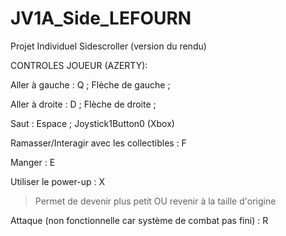 # JV1A_Side_LEFOURN
 Projet Individuel Sidescroller (version du rendu)

CONTROLES JOUEUR (AZERTY):

Aller à gauche : Q ; Flèche de gauche ; 

Aller à droite : D ; Flèche de droite ;

Saut : Espace ; Joystick1Button0 (Xbox)

Ramasser/Interagir avec les collectibles : F

Manger : E

Utiliser le power-up : X
> Permet de devenir plus petit OU revenir à la taille d'origine
> 
Attaque (non fonctionnelle car système de combat pas fini) : R
